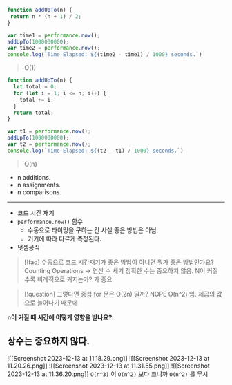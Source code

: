  ```js
 function addUpTo(n) {
  return n * (n + 1) / 2;
}

var time1 = performance.now();
addUpTo(1000000000);
var time2 = performance.now();
console.log(`Time Elapsed: ${(time2 - time1) / 1000} seconds.`)
 ```
> O(1)
```js
function addUpTo(n) {
  let total = 0;
  for (let i = 1; i <= n; i++) {
    total += i;
  }
  return total;
}

var t1 = performance.now();
addUpTo(1000000000);
var t2 = performance.now();
console.log(`Time Elapsed: ${(t2 - t1) / 1000} seconds.`)
```
> O(n)
- n additions.
- n assignments.
- n comparisons.
---
- 코드 시간 재기
- `performance.now()` 함수
	- 수동으로 타이밍을 구하는 건 사실 좋은 방법은 아님.
	- 기기에 따라 다르게 측정된다.
- 덧셈공식

> [!faq] 수동으로 코드 시간재기가 좋은 방법이 아니면 뭐가 좋은 방법인가요?
> Counting Operations -> 연산 수 세기
> 정확한 수는 중요하지 않음. N이 커질 수록 비례적으로 커지는가? 가 중요.

> [!question] 그렇다면 중첩 for 문은 O(2n) 일까? NOPE
 O(n^2) 임. 제곱의 값으로 늘어나기 때문에 

**n이 커질 때 시간에 어떻게 영향을 받나요?**
## 상수는 중요하지 않다.
![[Screenshot 2023-12-13 at 11.18.29.png]]
![[Screenshot 2023-12-13 at 11.20.26.png]]
![[Screenshot 2023-12-13 at 11.31.55.png]]
![[Screenshot 2023-12-13 at 11.36.20.png]]
`O(n^3)` 이 `O(n^2)` 보다 크니까 `O(n^2)` 를 무시



